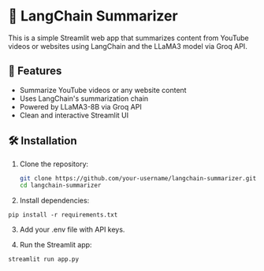 # 🧠 LangChain Summarizer

This is a simple Streamlit web app that summarizes content from YouTube videos or websites using LangChain and the LLaMA3 model via Groq API.

## 🚀 Features

- Summarize YouTube videos or any website content
- Uses LangChain's summarization chain
- Powered by LLaMA3-8B via Groq API
- Clean and interactive Streamlit UI

## 🛠️ Installation

1. Clone the repository:
   ```bash
   git clone https://github.com/your-username/langchain-summarizer.git
   cd langchain-summarizer

2. Install dependencies:
```
pip install -r requirements.txt
```

3. Add your .env file with API keys.


4. Run the Streamlit app:
```
streamlit run app.py
```
